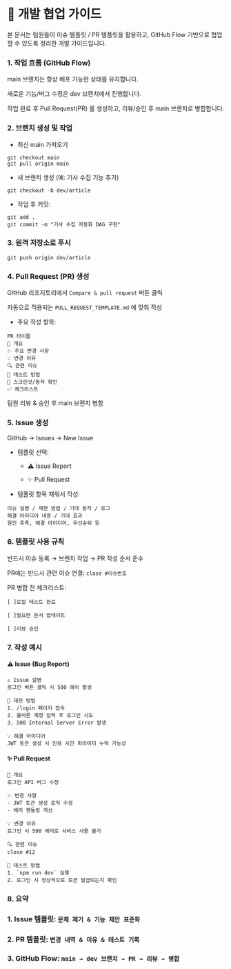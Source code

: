 # 📘 개발 협업 가이드

본 문서는 팀원들이 이슈 템플릿 / PR 템플릿을 활용하고, GitHub Flow 기반으로 협업할 수 있도록 정리한 개발 가이드입니다.

### 1. 작업 흐름 (GitHub Flow)
main 브랜치는 항상 배포 가능한 상태를 유지합니다.

새로운 기능/버그 수정은 dev 브랜치에서 진행합니다.

작업 완료 후 Pull Request(PR) 를 생성하고, 리뷰/승인 후 main 브랜치로 병합합니다.

### 2. 브랜치 생성 및 작업
- 최신 main 가져오기
```
git checkout main
git pull origin main
```

- 새 브랜치 생성 (예: 기사 수집 기능 추가)
```
git checkout -b dev/article
```

- 작업 후 커밋:
```
git add .
git commit -m "기사 수집 자동화 DAG 구현"
```

### 3. 원격 저장소로 푸시
```
git push origin dev/article
```

### 4. Pull Request (PR) 생성

GitHub 리포지토리에서 `Compare & pull request` 버튼 클릭

자동으로 적용되는 `PULL_REQUEST_TEMPLATE.md` 에 맞춰 작성

- 주요 작성 항목:
```
PR 타이틀
📌 개요
✨ 주요 변경 사항
💡 변경 이유
🔍 관련 이슈
🧪 테스트 방법
📸 스크린샷/동작 확인
✅ 체크리스트
```

팀원 리뷰 & 승인 후 main 브랜치 병합

### 5. Issue 생성

GitHub → Issues → New Issue

- 템플릿 선택:

  - ⚠️ Issue Report

  - ✨ Pull Request

- 템플릿 항목 채워서 작성:
```
이슈 설명 / 재현 방법 / 기대 동작 / 로그
해결 아이디어 내용 / 기대 효과
원인 추측, 해결 아이디어, 우선순위 등
```

### 6. 템플릿 사용 규칙

반드시 이슈 등록 → 브랜치 작업 → PR 작성 순서 준수

PR에는 반드시 관련 이슈 연결: `close #이슈번호`

PR 병합 전 체크리스트:
```
[ ]로컬 테스트 완료

[ ]필요한 문서 업데이트

[ ]리뷰 승인
 ```

### 7. 작성 예시
#### ⚠️ Issue (Bug Report)
```
⚠️ Issue 설명
로그인 버튼 클릭 시 500 에러 발생

🔁 재현 방법
1. /login 페이지 접속
2. 올바른 계정 입력 후 로그인 시도
3. 500 Internal Server Error 발생

💡 해결 아이디어
JWT 토큰 생성 시 만료 시간 파라미터 누락 가능성
```
#### ✨ Pull Request
```
📌 개요
로그인 API 버그 수정

✨ 변경 사항
- JWT 토큰 생성 로직 수정
- 에러 핸들링 개선

💡 변경 이유
로그인 시 500 에러로 서비스 사용 불가

🔍 관련 이슈
close #12

🧪 테스트 방법
1. `npm run dev` 실행
2. 로그인 시 정상적으로 토큰 발급되는지 확인
```

### 8. 요약

### 1. Issue 템플릿: `문제 제기 & 기능 제안 표준화`

### 2. PR 템플릿: `변경 내역 & 이유 & 테스트 기록`

### 3. GitHub Flow: `main → dev 브랜치 → PR → 리뷰 → 병합`
